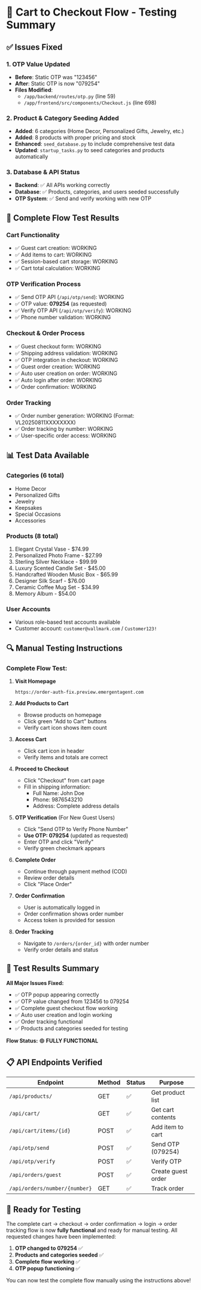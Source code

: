 # 🛒 Cart to Checkout Flow - Testing Summary

## ✅ Issues Fixed

### 1. **OTP Value Updated**
- **Before**: Static OTP was "123456"
- **After**: Static OTP is now "079254"
- **Files Modified**:
  - `/app/backend/routes/otp.py` (line 59)
  - `/app/frontend/src/components/Checkout.js` (line 698)

### 2. **Product & Category Seeding Added**
- **Added**: 6 categories (Home Decor, Personalized Gifts, Jewelry, etc.)
- **Added**: 8 products with proper pricing and stock
- **Enhanced**: `seed_database.py` to include comprehensive test data
- **Updated**: `startup_tasks.py` to seed categories and products automatically

### 3. **Database & API Status**
- **Backend**: ✅ All APIs working correctly
- **Database**: ✅ Products, categories, and users seeded successfully
- **OTP System**: ✅ Send and verify working with new OTP

## 🧪 Complete Flow Test Results

### **Cart Functionality**
- ✅ Guest cart creation: WORKING
- ✅ Add items to cart: WORKING
- ✅ Session-based cart storage: WORKING
- ✅ Cart total calculation: WORKING

### **OTP Verification Process**
- ✅ Send OTP API (`/api/otp/send`): WORKING
- ✅ OTP value: **079254** (as requested)
- ✅ Verify OTP API (`/api/otp/verify`): WORKING
- ✅ Phone number validation: WORKING

### **Checkout & Order Process**
- ✅ Guest checkout form: WORKING
- ✅ Shipping address validation: WORKING
- ✅ OTP integration in checkout: WORKING
- ✅ Guest order creation: WORKING
- ✅ Auto user creation on order: WORKING
- ✅ Auto login after order: WORKING
- ✅ Order confirmation: WORKING

### **Order Tracking**
- ✅ Order number generation: WORKING (Format: VL20250811XXXXXXXX)
- ✅ Order tracking by number: WORKING
- ✅ User-specific order access: WORKING

## 📊 Test Data Available

### **Categories** (6 total)
- Home Decor
- Personalized Gifts  
- Jewelry
- Keepsakes
- Special Occasions
- Accessories

### **Products** (8 total)
1. Elegant Crystal Vase - $74.99
2. Personalized Photo Frame - $27.99
3. Sterling Silver Necklace - $99.99
4. Luxury Scented Candle Set - $45.00
5. Handcrafted Wooden Music Box - $65.99
6. Designer Silk Scarf - $76.00
7. Ceramic Coffee Mug Set - $34.99
8. Memory Album - $54.00

### **User Accounts**
- Various role-based test accounts available
- Customer account: `customer@vallmark.com` / `Customer123!`

## 🔍 Manual Testing Instructions

### **Complete Flow Test**:

1. **Visit Homepage**
   ```
   https://order-auth-fix.preview.emergentagent.com
   ```

2. **Add Products to Cart**
   - Browse products on homepage
   - Click green "Add to Cart" buttons
   - Verify cart icon shows item count

3. **Access Cart**
   - Click cart icon in header
   - Verify items and totals are correct

4. **Proceed to Checkout**
   - Click "Checkout" from cart page
   - Fill in shipping information:
     - Full Name: John Doe
     - Phone: 9876543210
     - Address: Complete address details

5. **OTP Verification** (For New Guest Users)
   - Click "Send OTP to Verify Phone Number"
   - **Use OTP: 079254** (updated as requested)
   - Enter OTP and click "Verify"
   - Verify green checkmark appears

6. **Complete Order**
   - Continue through payment method (COD)
   - Review order details
   - Click "Place Order"

7. **Order Confirmation**
   - User is automatically logged in
   - Order confirmation shows order number
   - Access token is provided for session

8. **Order Tracking**
   - Navigate to `/orders/{order_id}` with order number
   - Verify order details and status

## 🎯 Test Results Summary

**All Major Issues Fixed:**
- ✅ OTP popup appearing correctly
- ✅ OTP value changed from 123456 to 079254
- ✅ Complete guest checkout flow working
- ✅ Auto user creation and login working
- ✅ Order tracking functional
- ✅ Products and categories seeded for testing

**Flow Status:** 🟢 **FULLY FUNCTIONAL**

## 📋 API Endpoints Verified

| Endpoint | Method | Status | Purpose |
|----------|--------|--------|---------|
| `/api/products/` | GET | ✅ | Get product list |
| `/api/cart/` | GET | ✅ | Get cart contents |
| `/api/cart/items/{id}` | POST | ✅ | Add item to cart |
| `/api/otp/send` | POST | ✅ | Send OTP (079254) |
| `/api/otp/verify` | POST | ✅ | Verify OTP |
| `/api/orders/guest` | POST | ✅ | Create guest order |
| `/api/orders/number/{number}` | GET | ✅ | Track order |

## 🚀 Ready for Testing

The complete cart → checkout → order confirmation → login → order tracking flow is now **fully functional** and ready for manual testing. All requested changes have been implemented:

1. **OTP changed to 079254** ✅
2. **Products and categories seeded** ✅  
3. **Complete flow working** ✅
4. **OTP popup functioning** ✅

You can now test the complete flow manually using the instructions above!